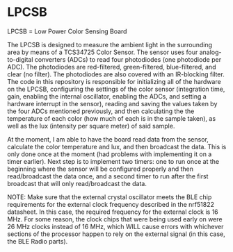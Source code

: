 # LPCSB
LPCSB = Low Power Color Sensing Board

The LPCSB is designed to measure the ambient light in the surrounding area by means of a TCS34725 Color Sensor.  The sensor uses four analog-to-digital converters (ADCs) to read four photodiodes (one photodiode per ADC).  The photodiodes are red-filtered, green-filtered, blue-filtered, and clear (no filter).  The photodiodes are also covered with an IR-blocking filter.  The code in this repository is responsible for initializing all of the hardware on the LPCSB, configuring the settings of the color sensor (integration time, gain, enabling the internal oscillator, enabling the ADCs, and setting a hardware interrupt in the sensor), reading and saving the values taken by the four ADCs mentioned previously, and then calculating the the temperature of each color (how much of each is in the sample taken), as well as the lux (intensity per square meter) of said sample.  

At the moment, I am able to have the board read data from the sensor, calculate the color temperature and lux, and then broadcast the data. This is only done once at the moment (had problems with implementing it on a timer earlier).  Next step is to implement two timers: one to run once at the beginning where the sensor will be configured properly and then read/broadcast the data once, and a second timer to run after the first broadcast that will only read/broadcast the data.

NOTE:  Make sure that the external crystal oscillator meets the BLE chip requirements for the external clock frequency described in the nrf51822 datasheet. In this case, the required frequency for the external clock is 16 MHz.  For some reason, the clock chips that were being used early on were 26 MHz clocks instead of 16 MHz, which WILL cause errors with whichever sections of the processor happen to rely on the external signal (in this case, the BLE Radio parts).
